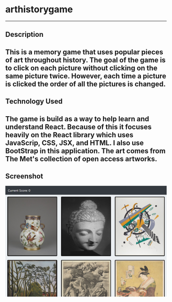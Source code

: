 # arthistorygame
------
## Description
This is a memory game that uses popular pieces of art throughout history. The goal of the game is to click on each picture without clicking on the same picture twice. However, each time a picture is clicked the order of all the pictures is changed.
------
## Technology Used
The game is build as a way to help learn and understand React. Because of this it focuses heavily on the React library which uses JavaScrip, CSS, JSX, and HTML. I also use BootStrap in this application. The art comes from The Met's collection of open access artworks.
------
## Screenshot
![Screenshot](./public/images/screenshot.jpg)